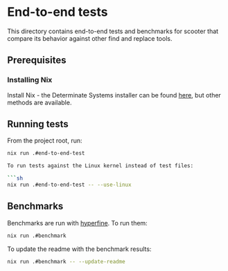 # End-to-end tests

This directory contains end-to-end tests and benchmarks for scooter that compare its behavior against other find and replace tools.

## Prerequisites

### Installing Nix

Install Nix - the Determinate Systems installer can be found [here](https://determinate.systems/nix-installer/), but other methods are available.

## Running tests

From the project root, run:

```bash
nix run .#end-to-end-test

To run tests against the Linux kernel instead of test files:

```sh
nix run .#end-to-end-test -- --use-linux
```

## Benchmarks

Benchmarks are run with [hyperfine](https://github.com/sharkdp/hyperfine). To run them:

```sh
nix run .#benchmark
```

To update the readme with the benchmark results:

```sh
nix run .#benchmark -- --update-readme
```
